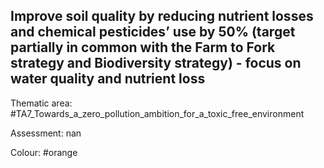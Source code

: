 ## Improve soil quality by reducing nutrient losses and chemical pesticides’ use by 50% (target partially in common with the Farm to Fork strategy and Biodiversity strategy) - focus on water quality and nutrient loss

Thematic area: #TA7_Towards_a_zero_pollution_ambition_for_a_toxic_free_environment

Assessment: nan

Colour: #orange
